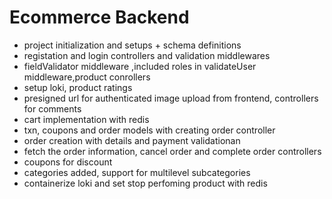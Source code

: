 # Ecommerce Backend

- project initialization and setups + schema definitions
- registation and login controllers and validation middlewares
- fieldValidator middleware ,included roles in validateUser middleware,product conrollers
- setup loki, product ratings
- presigned url for authenticated image upload from frontend, controllers for comments
- cart implementation with redis
- txn, coupons and order models with creating order controller
- order creation with details and payment validationan
- fetch the order information, cancel order and complete order controllers
- coupons for discount
- categories added, support for multilevel subcategories
- containerize loki and set stop perfoming product with redis
